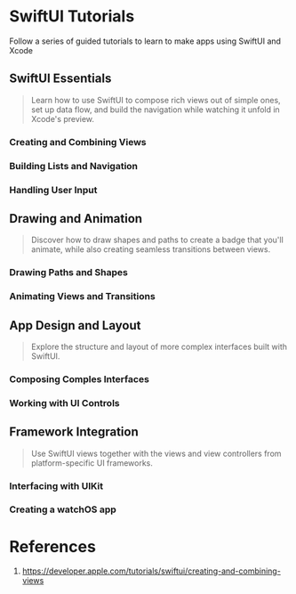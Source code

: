 # SwiftUI Tutorials
 Follow a series of guided tutorials to learn to make apps using SwiftUI and Xcode

## SwiftUI Essentials
  > Learn how to use SwiftUI to compose rich views out of simple ones, set up data flow, and build the navigation while watching it unfold in Xcode's preview.
### Creating and Combining Views
### Building Lists and Navigation
### Handling User Input

## Drawing and Animation
  > Discover how to draw shapes and paths to create a badge that you'll animate, while also creating seamless transitions between views.
### Drawing Paths and Shapes
### Animating Views and Transitions

## App Design and Layout
  > Explore the structure and layout of more complex interfaces built with SwiftUI.
### Composing Comples Interfaces
### Working with UI Controls

## Framework Integration
  > Use SwiftUI views together with the views and view controllers from platform-specific UI frameworks.
### Interfacing with UIKit
### Creating a watchOS app


# References
 1. https://developer.apple.com/tutorials/swiftui/creating-and-combining-views


